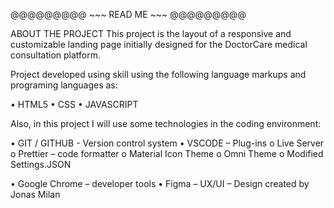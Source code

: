 @@@@@@@@@ ~~~ READ ME ~~~ @@@@@@@@@

ABOUT THE PROJECT
This project is the layout of a responsive and customizable landing page initially designed for the DoctorCare medical consultation platform.

Project developed using skill using the following language markups and programing languages as:

•	HTML5
•	CSS
•	JAVASCRIPT

Also, in this project I will use some technologies in the coding environment:

•	GIT / GITHUB - Version control system
•	VSCODE – Plug-ins
  o	Live Server
  o	Prettier – code formatter
  o	Material Icon Theme
  o	Omni Theme 
  o	Modified Settings.JSON

•	Google Chrome – developer tools
•	Figma – UX/UI – Design created by Jonas Milan
